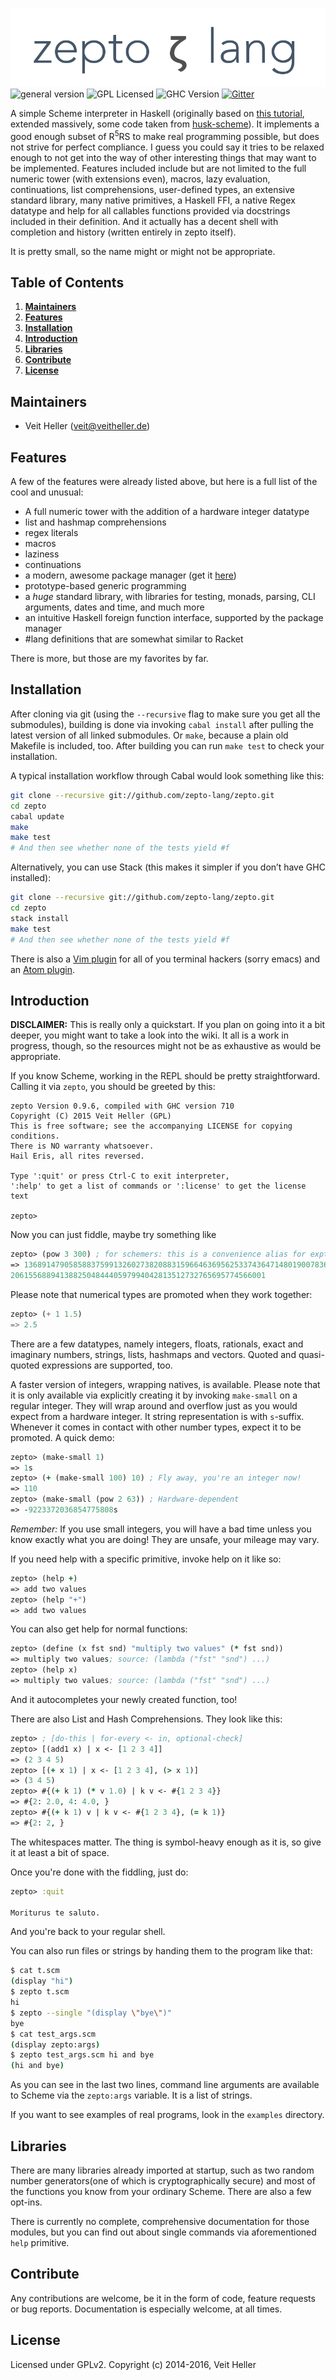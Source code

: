 ![zepto banner](https://raw.githubusercontent.com/zepto-lang/logos/master/zepto_logo.png)
![general version](http://img.shields.io/badge/version-0.9.6-yellow.svg)
![GPL Licensed](http://img.shields.io/badge/license-GPLv2-blue.svg)
![GHC Version](http://img.shields.io/badge/GHC_Version-8.0-grey.svg)
[![Gitter](https://badges.gitter.im/zepto-lang/Lobby.svg)](https://gitter.im/zepto-lang/Lobby)

A simple Scheme interpreter in Haskell (originally based on
[this tutorial](http://upload.wikimedia.org/wikipedia/commons/a/aa/Write_Yourself_a_Scheme_in_48_Hours.pdf),
extended massively, some code taken from [husk-scheme](https://github.com/justinethier/husk-scheme)).
It implements a good enough subset of R<sup>5</sup>RS to make real programming possible,
but does not strive for perfect compliance. I guess you could say it tries to
be relaxed enough to not get into the way of other interesting things that may
want to be implemented.
Features included include but are not limited to the full numeric tower (with
extensions even), macros, lazy evaluation, continuations, list comprehensions,
user-defined types, an extensive standard library, many native primitives, a Haskell FFI,
a native Regex datatype and help for all callables functions provided via docstrings included in
their definition.
And it actually has a decent shell with completion and history (written entirely in zepto itself).

It is pretty small, so the name might or might not be appropriate.

## Table of Contents

1. **[Maintainers](#maintainers)**
2. **[Features](#features)**
3. **[Installation](#installation)**
4. **[Introduction](#introduction)**
5. **[Libraries](#libraries)**
6. **[Contribute](#contribute)**
7. **[License](#license)**

## Maintainers

* Veit Heller (<veit@veitheller.de>)

## Features

A few of the features were already listed above, but here is a full list of the cool and unusual:
- A full numeric tower with the addition of a hardware integer datatype
- list and hashmap comprehensions
- regex literals
- macros
- laziness
- continuations
- a modern, awesome package manager (get it [here](https://github.com/zeps-system/zeps))
- prototype-based generic programming
- a *huge* standard library, with libraries for testing, monads, parsing, CLI arguments, dates and time, and much more
- an intuitive Haskell foreign function interface, supported by the package manager
- #lang definitions that are somewhat similar to Racket

There is more, but those are my favorites by far.

## Installation

After cloning via git (using the `--recursive` flag to make sure you get all the
submodules), building is done via invoking `cabal install` after pulling the latest
version of all linked submodules.
Or `make`, because a plain old Makefile is included, too. After building you can
run `make test` to check your installation.

A typical installation workflow through Cabal would look something like this:

```bash
git clone --recursive git://github.com/zepto-lang/zepto.git
cd zepto
cabal update
make
make test
# And then see whether none of the tests yield #f
```

Alternatively, you can use Stack (this makes it simpler if you don’t have GHC
installed):

```bash
git clone --recursive git://github.com/zepto-lang/zepto.git
cd zepto
stack install
make test
# And then see whether none of the tests yield #f
```

There is also a [Vim plugin](https://github.com/zepto-lang/zepto-vim) 
for all of you terminal hackers (sorry emacs) and an [Atom plugin](https://github.com/hellerve/language-zepto).

## Introduction

**DISCLAIMER:** This is really only a quickstart. If you plan on going
into it a bit deeper, you might want to take a look into the wiki. It all
is a work in progress, though, so the resources might not be as exhaustive
as would be appropriate.

If you know Scheme, working in the REPL should be pretty straightforward.
Calling it via `zepto`, you should be greeted by this:

```
zepto Version 0.9.6, compiled with GHC version 710
Copyright (C) 2015 Veit Heller (GPL)
This is free software; see the accompanying LICENSE for copying conditions.
There is NO warranty whatsoever.
Hail Eris, all rites reversed.

Type ':quit' or press Ctrl-C to exit interpreter,
':help' to get a list of commands or ':license' to get the license text

zepto> 
```

Now you can just fiddle, maybe try something like

```clojure
zepto> (pow 3 300) ; for schemers: this is a convenience alias for expt
=> 136891479058588375991326027382088315966463695625337436471480190078368997177499076593800
206155688941388250484440597994042813512732765695774566001
```

Please note that numerical types are promoted when they work together:

```scheme
zepto> (+ 1 1.5)
=> 2.5
```

There are a few datatypes, namely integers, floats, rationals, exact and imaginary numbers, 
strings, lists, hashmaps and vectors. Quoted and quasi-quoted expressions are supported, too.

A faster version of integers, wrapping natives, is available. Please note that
it is only available via explicitly creating it by invoking `make-small` on a
regular integer. They will wrap around and overflow just as you would expect from
a hardware integer. It string representation is with `s`-suffix. Whenever it comes
in contact with other number types, expect it to be promoted. A quick demo:

```clojure
zepto> (make-small 1)
=> 1s
zepto> (+ (make-small 100) 10) ; Fly away, you're an integer now!
=> 110
zepto> (make-small (pow 2 63)) ; Hardware-dependent
=> -9223372036854775808s
```

*Remember:* If you use small integers, you will have a bad time unless you know
exactly what you are doing! They are unsafe, your mileage may vary.

If you need help with a specific primitive, invoke help on it like so:

```clojure
zepto> (help +)
=> add two values
zepto> (help "+")
=> add two values
```

You can also get help for normal functions:

```clojure
zepto> (define (x fst snd) "multiply two values" (* fst snd))
=> multiply two values; source: (lambda ("fst" "snd") ...)
zepto> (help x)
=> multiply two values; source: (lambda ("fst" "snd") ...)
```

And it autocompletes your newly created function, too!

There are also List and Hash Comprehensions. They look like this:

```clojure
zepto> ; [do-this | for-every <- in, optional-check]
zepto> [(add1 x) | x <- [1 2 3 4]]
=> (2 3 4 5)
zepto> [(+ x 1) | x <- [1 2 3 4], (> x 1)]
=> (3 4 5)
zepto> #{(+ k 1) (* v 1.0) | k v <- #{1 2 3 4}}
=> #{2: 2.0, 4: 4.0, }
zepto> #{(+ k 1) v | k v <- #{1 2 3 4}, (= k 1)}
=> #{2: 2, }
```

The whitespaces matter. The thing is symbol-heavy enough as it is,
so give it at least a bit of space.

Once you're done with the fiddling, just do:

```clojure
zepto> :quit

Moriturus te saluto.
```

And you're back to your regular shell.

You can also run files  or strings by handing them to the program 
like that:

```sh
$ cat t.scm
(display "hi")
$ zepto t.scm
hi
$ zepto --single "(display \"bye\")"
bye
$ cat test_args.scm
(display zepto:args)
$ zepto test_args.scm hi and bye
(hi and bye)
```

As you can see in the last two lines, command line arguments are
available to Scheme via the `zepto:args` variable. It is a list of strings.

If you want to see examples of real programs, look in the `examples`
directory.

## Libraries

There are many libraries already imported at startup, such as
two random number generators(one of which is cryptographically
secure) and most of the functions you know from your ordinary
Scheme. There are also a few opt-ins.

There is currently no complete, comprehensive documentation for those
modules, but you can find out about single commands via aforementioned
`help` primitive.

## Contribute

Any contributions are welcome, be it in the form of code,
feature requests or bug reports. Documentation is especially welcome,
at all times.

## License

Licensed under GPLv2. Copyright (c) 2014-2016, Veit Heller
